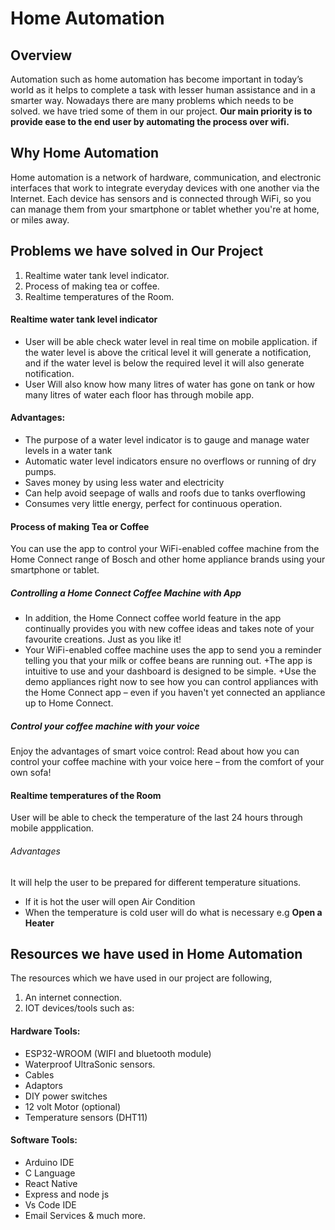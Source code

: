 # Home Automation

## Overview

Automation such as home automation has become important in
today’s world as it helps to complete a task with lesser human
assistance and in a smarter way.
Nowadays there are many problems which needs to be solved. we have tried some of them in our project.
__Our main priority is to provide ease to the end user by automating the
process over wifi.__

## Why Home Automation

Home automation is a network of hardware, communication, and electronic interfaces that work to integrate everyday devices with one another via the Internet.
Each device has sensors and is connected through WiFi, so you can manage them from your smartphone or tablet whether you're at home, or miles away.

## Problems we have solved in Our Project
1. Realtime water tank level indicator. 
2. Process of making  tea or coffee. 
3. Realtime temperatures of the Room.

#### Realtime water tank level indicator 
* User will be able check water level in real time on mobile application. if the water level is above the critical level it will generate a 
 notification, and if the water level is below the required level it will also generate notification.
* User Will also know how many litres of water has gone on tank or how many litres of water each floor has through mobile app. 
#### Advantages: 
* The purpose of a water level indicator is to gauge and manage water levels in a
water tank
* Automatic water level indicators ensure no overflows or running of dry pumps.
* Saves money by using less water and electricity
* Can help avoid seepage of walls and roofs due to tanks overflowing
* Consumes very little energy, perfect for continuous operation.

#### Process of making Tea or Coffee 
You can use the app to control your WiFi-enabled coffee machine from the Home Connect range of Bosch and other home appliance brands using your smartphone or tablet.
##### Controlling a Home Connect Coffee Machine with App
+ In addition, the Home Connect coffee world feature in the app continually provides you with new coffee ideas and takes note of your favourite creations. 
Just as you like it!
+ Your WiFi-enabled coffee machine uses the app to send you a reminder telling you that your milk or coffee beans are running out.
+The app is intuitive to use and your dashboard is designed to be simple.
+Use the demo appliances right now to see how you can control appliances with the Home Connect app – even if you haven't yet connected an appliance up to Home Connect.

##### Control your coffee machine with your voice
Enjoy the advantages of smart voice control: Read about how you can control your coffee machine with your voice here – from the comfort of your own sofa!


#### Realtime temperatures of the Room 
User will be able to check the temperature of the last 24 hours through mobile appplication.
###### Advantages
It will help the user to be prepared for different temperature situations. 
* If it is hot the user will open Air Condition 
* When the temperature is cold user will do what is necessary e.g __Open a Heater__ 
## Resources we have used in Home Automation
The resources which we have used in our project  are following,
1) An internet connection.
2) IOT devices/tools such as:
#### Hardware Tools:
* ESP32-WROOM (WIFI and bluetooth module)
* Waterproof UltraSonic sensors.
* Cables
* Adaptors
* DIY power switches
* 12 volt Motor (optional)
* Temperature sensors (DHT11)
#### Software Tools:
* Arduino IDE
* C Language
* React Native
* Express and node js
* Vs Code IDE
* Email Services & much more.


